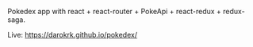 Pokedex app with react + react-router + PokeApi + react-redux + redux-saga.

Live: https://darokrk.github.io/pokedex/
